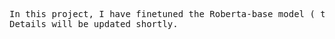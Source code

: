 <pre>
In this project, I have finetuned the Roberta-base model ( the distiled version ) and classified the given UCC dataset with 100 epochs and achieved greater improvements.
Details will be updated shortly.
</pre>
